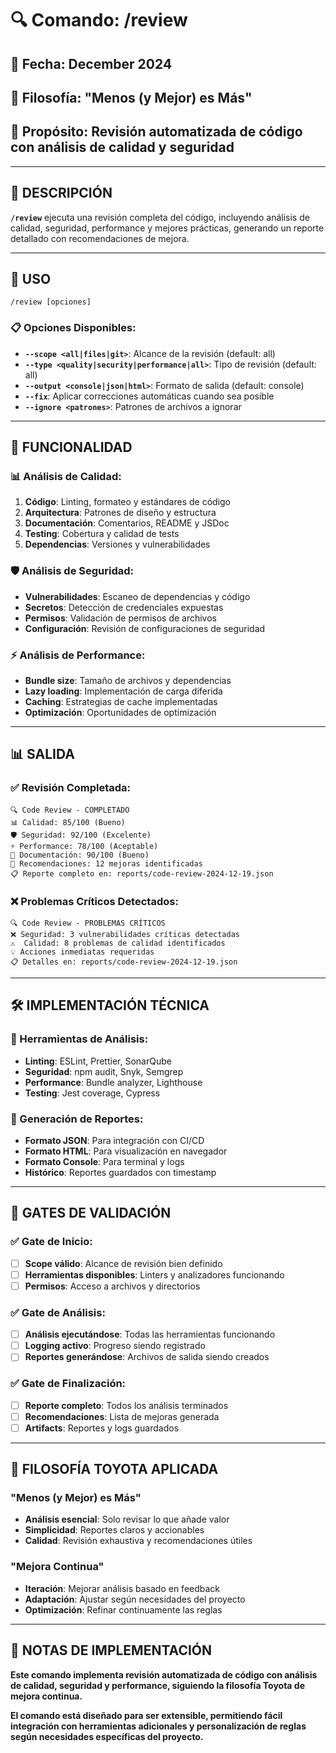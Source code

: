 # 🔍 Comando: /review

## 📅 **Fecha**: December 2024
## 🚗 **Filosofía**: "Menos (y Mejor) es Más"
## 🎯 **Propósito**: Revisión automatizada de código con análisis de calidad y seguridad

---

## 🎯 **DESCRIPCIÓN**

**`/review`** ejecuta una revisión completa del código, incluyendo análisis de calidad, seguridad, performance y mejores prácticas, generando un reporte detallado con recomendaciones de mejora.

---

## 🚀 **USO**

```
/review [opciones]
```

### **📋 Opciones Disponibles:**

- **`--scope <all|files|git>`**: Alcance de la revisión (default: all)
- **`--type <quality|security|performance|all>`**: Tipo de revisión (default: all)
- **`--output <console|json|html>`**: Formato de salida (default: console)
- **`--fix`**: Aplicar correcciones automáticas cuando sea posible
- **`--ignore <patrones>`**: Patrones de archivos a ignorar

---

## 🔄 **FUNCIONALIDAD**

### **📊 Análisis de Calidad:**
1. **Código**: Linting, formateo y estándares de código
2. **Arquitectura**: Patrones de diseño y estructura
3. **Documentación**: Comentarios, README y JSDoc
4. **Testing**: Cobertura y calidad de tests
5. **Dependencias**: Versiones y vulnerabilidades

### **🛡️ Análisis de Seguridad:**
- **Vulnerabilidades**: Escaneo de dependencias y código
- **Secretos**: Detección de credenciales expuestas
- **Permisos**: Validación de permisos de archivos
- **Configuración**: Revisión de configuraciones de seguridad

### **⚡ Análisis de Performance:**
- **Bundle size**: Tamaño de archivos y dependencias
- **Lazy loading**: Implementación de carga diferida
- **Caching**: Estrategias de cache implementadas
- **Optimización**: Oportunidades de optimización

---

## 📊 **SALIDA**

### **✅ Revisión Completada:**
```
🔍 Code Review - COMPLETADO
📊 Calidad: 85/100 (Bueno)
🛡️ Seguridad: 92/100 (Excelente)
⚡ Performance: 78/100 (Aceptable)
📝 Documentación: 90/100 (Bueno)
🎯 Recomendaciones: 12 mejoras identificadas
📋 Reporte completo en: reports/code-review-2024-12-19.json
```

### **❌ Problemas Críticos Detectados:**
```
🔍 Code Review - PROBLEMAS CRÍTICOS
❌ Seguridad: 3 vulnerabilidades críticas detectadas
⚠️  Calidad: 8 problemas de calidad identificados
💡 Acciones inmediatas requeridas
📋 Detalles en: reports/code-review-2024-12-19.json
```

---

## 🛠️ **IMPLEMENTACIÓN TÉCNICA**

### **🔧 Herramientas de Análisis:**
- **Linting**: ESLint, Prettier, SonarQube
- **Seguridad**: npm audit, Snyk, Semgrep
- **Performance**: Bundle analyzer, Lighthouse
- **Testing**: Jest coverage, Cypress

### **📝 Generación de Reportes:**
- **Formato JSON**: Para integración con CI/CD
- **Formato HTML**: Para visualización en navegador
- **Formato Console**: Para terminal y logs
- **Histórico**: Reportes guardados con timestamp

---

## 🚨 **GATES DE VALIDACIÓN**

### **✅ Gate de Inicio:**
- [ ] **Scope válido**: Alcance de revisión bien definido
- [ ] **Herramientas disponibles**: Linters y analizadores funcionando
- [ ] **Permisos**: Acceso a archivos y directorios

### **✅ Gate de Análisis:**
- [ ] **Análisis ejecutándose**: Todas las herramientas funcionando
- [ ] **Logging activo**: Progreso siendo registrado
- [ ] **Reportes generándose**: Archivos de salida siendo creados

### **✅ Gate de Finalización:**
- [ ] **Reporte completo**: Todos los análisis terminados
- [ ] **Recomendaciones**: Lista de mejoras generada
- [ ] **Artifacts**: Reportes y logs guardados

---

## 🚀 **FILOSOFÍA TOYOTA APLICADA**

### **"Menos (y Mejor) es Más"**
- **Análisis esencial**: Solo revisar lo que añade valor
- **Simplicidad**: Reportes claros y accionables
- **Calidad**: Revisión exhaustiva y recomendaciones útiles

### **"Mejora Continua"**
- **Iteración**: Mejorar análisis basado en feedback
- **Adaptación**: Ajustar según necesidades del proyecto
- **Optimización**: Refinar continuamente las reglas

---

## 📝 **NOTAS DE IMPLEMENTACIÓN**

**Este comando implementa revisión automatizada de código con análisis de calidad, seguridad y performance, siguiendo la filosofía Toyota de mejora continua.**

**El comando está diseñado para ser extensible, permitiendo fácil integración con herramientas adicionales y personalización de reglas según necesidades específicas del proyecto.**

